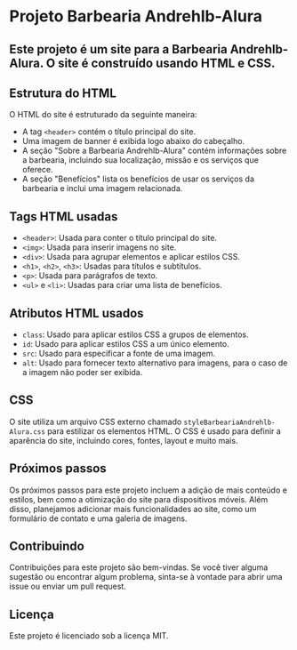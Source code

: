 <h1> Projeto Barbearia Andrehlb-Alura </h1>

<h2> Este projeto é um site para a Barbearia Andrehlb-Alura. O site é construído usando HTML e CSS. </h2>

## Estrutura do HTML

O HTML do site é estruturado da seguinte maneira:

- A tag `<header>` contém o título principal do site.
- Uma imagem de banner é exibida logo abaixo do cabeçalho.
- A seção "Sobre a Barbearia Andrehlb-Alura" contém informações sobre a barbearia, incluindo sua localização, missão e os serviços que oferece.
- A seção "Benefícios" lista os benefícios de usar os serviços da barbearia e inclui uma imagem relacionada.

## Tags HTML usadas

- `<header>`: Usada para conter o título principal do site.
- `<img>`: Usada para inserir imagens no site.
- `<div>`: Usada para agrupar elementos e aplicar estilos CSS.
- `<h1>`, `<h2>`, `<h3>`: Usadas para títulos e subtítulos.
- `<p>`: Usada para parágrafos de texto.
- `<ul>` e `<li>`: Usadas para criar uma lista de benefícios.

## Atributos HTML usados

- `class`: Usado para aplicar estilos CSS a grupos de elementos.
- `id`: Usado para aplicar estilos CSS a um único elemento.
- `src`: Usado para especificar a fonte de uma imagem.
- `alt`: Usado para fornecer texto alternativo para imagens, para o caso de a imagem não poder ser exibida.

## CSS

O site utiliza um arquivo CSS externo chamado `styleBarbeariaAndrehlb-Alura.css` para estilizar os elementos HTML. O CSS é usado para definir a aparência do site, incluindo cores, fontes, layout e muito mais.

## Próximos passos

Os próximos passos para este projeto incluem a adição de mais conteúdo e estilos, bem como a otimização do site para dispositivos móveis. Além disso, planejamos adicionar mais funcionalidades ao site, como um formulário de contato e uma galeria de imagens.

## Contribuindo

Contribuições para este projeto são bem-vindas. Se você tiver alguma sugestão ou encontrar algum problema, sinta-se à vontade para abrir uma issue ou enviar um pull request.

## Licença

Este projeto é licenciado sob a licença MIT.
